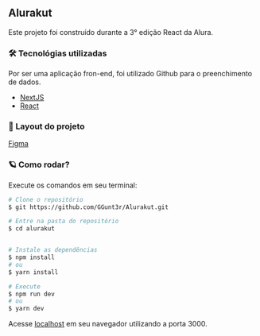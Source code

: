 ## Alurakut

Este projeto foi construído durante a 3° edição React da Alura.


### 🛠 Tecnológias utilizadas
Por ser uma aplicação fron-end, foi utilizado Github para o preenchimento de dados.
- [NextJS](https://nextjs.org/)
- [React](https://pt-br.reactjs.org/)

### :art: Layout do projeto

[Figma](https://www.figma.com/file/xHF0n0qxiE2rqjqAILiBUB/Alurakut?node-id=58%3A0)

### 🪐 Como rodar?
Execute os comandos em seu terminal: 
```bash
# Clone o repositório
$ git https://github.com/GGunt3r/Alurakut.git

# Entre na pasta do repositório
$ cd alurakut


# Instale as dependências
$ npm install
# ou
$ yarn install

# Execute
$ npm run dev
# ou
$ yarn dev
```

Acesse [localhost](http://localhost:3000) em seu navegador utilizando a porta 3000.


